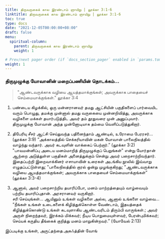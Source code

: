 ```yaml
---
title: திருவருகைக் கால இரண்டாம் ஞாயிறு | லூக்கா 3:1-6
linktitle: திருவருகைக் கால இரண்டாம் ஞாயிறு | லூக்கா 3:1-6
toc: true
type: docs
date: "2021-12-05T00:00:00+08:00"
draft: false
menu:
  spiritual-column:
    parent: திருவருகைக் கால இரண்டாம் ஞாயிறு
    weight: 1

# Prev/next pager order (if `docs_section_pager` enabled in `params.toml`)
weight: 1
---
```


### திருமுழுக்கு யோவானின் மறைப்பணியின் தொடக்கம்...
> "ஆண்டவருக்காக வழியை ஆயத்தமாக்குங்கள்; அவருக்காக பாதையைச் செம்மையாக்குங்கள்." லூக்கா 3:4

1. பண்டைய கிழக்கில், ஒரு மன்னரானவர் தமது ஆட்சியின் பகுதிகளைப் பார்வையிட வரும் பொழுது, தமக்கு முன்னால் தமது வருகையை முன்னறிவித்து, அவருக்காக வழிகளை மக்கள் தயார்படுத்திட அவர் தம் தூதுவரை முன் அனுப்புவார். திருமுழுக்கு யோவான் அந்த முன்னோடியாக தம்மை வெளிப்படுத்துகிறார்.

2. திபேரியு சீசர் ஆட்சி செய்துவந்த பதினைந்தாம் ஆண்டில், உரோமை பேரரசர்... (லூக்கா 3:9)
“அக்காலத்தில் செக்கரியாவின் மகன் யோவான் பாலைநிலத்தில் வாழ்ந்து வந்தார். அவர் கடவுளின் வாக்கைப் பெற்றார்.” (லூக்கா 3:2)
"பாவமன்னிப்பு அடைய மனம்மாறித் திருமுழுக்குப் பெறுங்கள்" என்று யோர்தான் ஆற்றை அடுத்துள்ள பகுதிகள் அனைத்துக்கும் சென்று அவர் பறைசாற்றிவந்தார். இதைப்பற்றி இறைவாக்கினர் எசாயாவின் உரைகள் அடங்கிய நூலில் இவ்வாறு எழுதப்பட்டுள்ளது; "பாலைநிலத்தில் குரல் ஒன்று முழங்குகிறது; "ஆண்டவருக்காக வழியை ஆயத்தமாக்குங்கள்; அவருக்காக பாதையைச் செம்மையாக்குங்கள்” (லூக்கா 3:3-4)

3. ஆனால், அவர் பறைசாற்றிய தயாரிப்போ, மனம் மாற்றத்தையும் வாழ்வையும் பற்றிய தயாரிப்புதான். அரசரானவர் வருகிறார்.  
சரி செய்யுங்கள்... ஆயினும் உங்கள் வழிகளை அல்ல, ஆனால் உங்களை வாழ்வை...
“நீங்கள் உங்கள் உடைகளைக் கிழித்துக்கொள்ள வேண்டாம், இதயத்தைக் கிழித்துக்கொண்டு உங்கள் கடவுளாகிய ஆண்டவரிடம் திரும்பி வாருங்கள்.; அவர் அருள் நிறைந்தவர், இரக்கம் மிக்கவர்; நீடிய பொறுமையுள்ளவர், பேரன்புமிக்கவர்; செய்யக் கருதிய தீங்கைக் குறித்து மனம் மாறுகின்றவர்.” (யோவேல் 2:13)

இப்படிக்கு உங்கள்,
அருட்தந்தை.அகஃத்தின் வோங்
